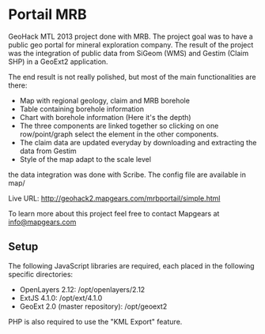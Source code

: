 Portail MRB
===========

GeoHack MTL 2013 project done with MRB. The project goal was to have a public geo portal for mineral exploration company. The result of the project was the integration of public data from SiGeom (WMS) and Gestim (Claim SHP) in a GeoExt2 application.

The end result is not really polished, but most of the main functionalities are there:

- Map with regional geology, claim and MRB borehole
- Table containing borehole information
- Chart with borehole information (Here it's the depth)
- The three components are linked together so clicking on one row/point/graph select the element in the other components.
- The claim data are updated everyday by downloading and extracting the data from Gestim
- Style of the map adapt to the scale level

the data integration was done with Scribe. The config file are available in map/

Live URL: http://geohack2.mapgears.com/mrbportail/simple.html

To learn more about this project feel free to contact Mapgears at info@mapgears.com


Setup
-----

The following JavaScript libraries are required, each placed in the following
specific directories:

- OpenLayers 2.12: /opt/openlayers/2.12
- ExtJS 4.1.0: /opt/ext/4.1.0
- GeoExt 2.0 (master repository): /opt/geoext2

PHP is also required to use the "KML Export" feature.